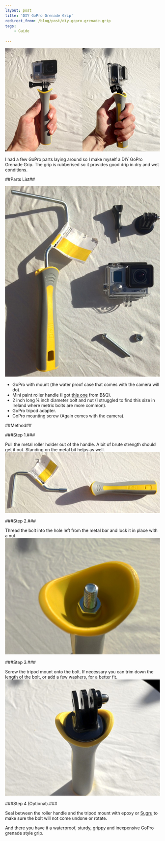 ```yaml
---
layout: post
title: 'DIY GoPro Grenade Grip'
redirect_from: /blog/post/diy-gopro-grenade-grip
tags:
    - Guide

---
```

![DIY GoPro Grenade Grip](/media/gopro-grenade/diy-gopro-grip.jpg)

I had a few GoPro parts laying around so I make myself a DIY GoPro Grenade Grip. The grip is rubberised so it provides good drip in dry and wet conditions.

##Parts List##

![GoPro DIY Grip Parts List](/media/gopro-grenade/parts-list.jpg)

* GoPro with mount (the water proof case that comes with the camera will do).
* Mini paint roller handle (I got [this one](http://www.diy.com/nav/decor/decorating-tools-and-supplies/painting-decorating-tools/rollers___pads/-brand-Diall/Diall-4-Mini-Roller-and-Tray-Set-12599285) from B&Q).
* 2 inch long ¼ inch diameter bolt and nut (I struggled to find this size in Ireland where metric bolts are more common).
* GoPro tripod adapter.
* GoPro mounting screw (Again comes with the camera).

##Method##

###Step 1.###

Pull the metal roller holder out of the handle. A bit of brute strength should get it out. Standing on the metal bit helps as well.
![handle removal](/media/gopro-grenade/handle.jpg)

###Step 2.###

Thread the bolt into the hole left from the metal bar and lock it in place with a nut.
![bolt](/media/gopro-grenade/bolt.jpg)

###Step 3.###

Screw the tripod mount onto the bolt. If necessary you can trim down the length of the bolt, or add a few washers, for a better fit.
![tripod mount](/media/gopro-grenade/tripod-mount.jpg)

###Step 4 (Optional).###

Seal between the roller handle and the tripod mount with epoxy or [Sugru](http://sugru.com/) to make sure the bolt will not come undone or rotate.

And there you have it a waterproof, sturdy, grippy and inexpensive GoPro grenade style grip.
